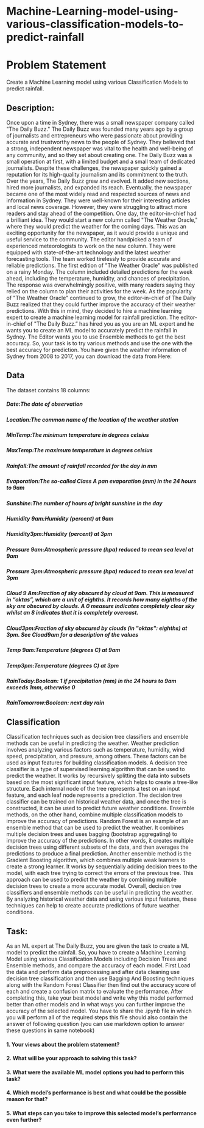 # Machine-Learning-model-using-various-classification-models-to-predict-rainfall


# Problem Statement
Create a Machine Learning model using various Classification
Models to predict rainfall.
## Description:
Once upon a time in Sydney, there was a small newspaper company called "The Daily Buzz."
The Daily Buzz was founded many years ago by a group of journalists and entrepreneurs who
were passionate about providing accurate and trustworthy news to the people of Sydney. They
believed that a strong, independent newspaper was vital to the health and well-being of any
community, and so they set about creating one.
The Daily Buzz was a small operation at first, with a limited budget and a small team of
dedicated journalists. Despite these challenges, the newspaper quickly gained a reputation for
its high-quality journalism and its commitment to the truth.
Over the years, The Daily Buzz grew and evolved. It added new sections, hired more
journalists, and expanded its reach. Eventually, the newspaper became one of the most widely
read and respected sources of news and information in Sydney.
They were well-known for their interesting articles and local news coverage. However, they were
struggling to attract more readers and stay ahead of the competition.
One day, the editor-in-chief had a brilliant idea. They would start a new column called "The
Weather Oracle," where they would predict the weather for the coming days. This was an
exciting opportunity for the newspaper, as it would provide a unique and useful service to the
community.
The editor handpicked a team of experienced meteorologists to work on the new column. They
were equipped with state-of-the-art technology and the latest weather forecasting tools. The
team worked tirelessly to provide accurate and reliable predictions.
The first edition of "The Weather Oracle" was published on a rainy Monday. The column
included detailed predictions for the week ahead, including the temperature, humidity, and
chances of precipitation. The response was overwhelmingly positive, with many readers saying
they relied on the column to plan their activities for the week.
As the popularity of "The Weather Oracle" continued to grow, the editor-in-chief of The Daily
Buzz realized that they could further improve the accuracy of their weather predictions. With this
in mind, they decided to hire a machine learning expert to create a machine learning model for
rainfall prediction.
The editor-in-chief of "The Daily Buzz.” has hired you as you are an ML expert and he wants
you to create an ML model to accurately predict the rainfall in Sydney.
The Editor wants you to use Ensemble methods to get the best accuracy. So, your task is to try
various methods and use the one with the best accuracy for prediction.
You have given the weather information of Sydney from 2008 to 2017, you can download the
data from Here:
## Data
The dataset contains 18 columns:
##### Date:The date of observation
##### Location:The common name of the location of the weather station
##### MinTemp:The minimum temperature in degrees celsius
##### MaxTemp:The maximum temperature in degrees celsius
##### Rainfall:The amount of rainfall recorded for the day in mm
##### Evaporation:The so-called Class A pan evaporation (mm) in the 24 hours to 9am
##### Sunshine:The number of hours of bright sunshine in the day
##### Humidity 9am:Humidity (percent) at 9am
##### Humidity3pm:Humidity (percent) at 3pm
##### Pressure 9am:Atmospheric pressure (hpa) reduced to mean sea level at 9am
##### Pressure 3pm:Atmospheric pressure (hpa) reduced to mean sea level at 3pm
##### Cloud 9 Am:Fraction of sky obscured by cloud at 9am. This is measured in “oktas”, which are a unit of eighths. It records how many eighths of the sky are obscured by clouds. A 0 measure indicates completely clear sky whilst an 8 indicates that it is completely overcast.
##### Cloud3pm:Fraction of sky obscured by clouds (in "oktas": eighths) at 3pm. See Cload9am for a description of the values
##### Temp 9am:Temperature (degrees C) at 9am
##### Temp3pm:Temperature (degrees C) at 3pm
##### RainToday:Boolean: 1 if precipitation (mm) in the 24 hours to 9am exceeds 1mm, otherwise 0
##### RainTomorrow:Boolean: next day rain

## Classification
Classification techniques such as decision tree classifiers and ensemble methods can be useful
in predicting the weather. Weather prediction involves analyzing various factors such as
temperature, humidity, wind speed, precipitation, and pressure, among others. These factors
can be used as input features for building classification models.
A decision tree classifier is a type of supervised learning algorithm that can be used to predict
the weather. It works by recursively splitting the data into subsets based on the most significant
input feature, which helps to create a tree-like structure. Each internal node of the tree
represents a test on an input feature, and each leaf node represents a prediction. The decision
tree classifier can be trained on historical weather data, and once the tree is constructed, it can
be used to predict future weather conditions.
Ensemble methods, on the other hand, combine multiple classification models to improve the
accuracy of predictions. Random Forest is an example of an ensemble method that can be used
to predict the weather. It combines multiple decision trees and uses bagging (bootstrap
aggregating) to improve the accuracy of the predictions. In other words, it creates multiple
decision trees using different subsets of the data, and then averages the predictions to produce
a final prediction.
Another ensemble method is the Gradient Boosting algorithm, which combines multiple weak
learners to create a strong learner. It works by sequentially adding decision trees to the model,
with each tree trying to correct the errors of the previous tree. This approach can be used to
predict the weather by combining multiple decision trees to create a more accurate model.
Overall, decision tree classifiers and ensemble methods can be useful in predicting the weather.
By analyzing historical weather data and using various input features, these techniques can
help to create accurate predictions of future weather conditions.
## Task:
As an ML expert at The Daily Buzz, you are given the task to create a ML model to predict the
rainfall. So, you have to create a Machine Learning Model using various Classification Models
including Decision Trees and Ensemble methods, and compare the accuracy of each model.
First Load the data and perform data preprocessing and after data cleaning use decision tree
classification and then use Bagging And Boosting techniques along with the Random Forest
Classifier then find out the accuracy score of each and create a confusion matrix to evaluate the
performance. After completing this, take your best model and write why this model performed
better than other models and in what ways you can further improve the accuracy of the selected
model.
You have to share the .ipynb file in which you will perform all of the required steps this file
should also contain the answer of following question (you can use markdown option to answer
these questions in same notebook)
#### 1. Your views about the problem statement?
#### 2. What will be your approach to solving this task?
#### 3. What were the available ML model options you had to perform this task?
#### 4. Which model’s performance is best and what could be the possible reason for that?
#### 5. What steps can you take to improve this selected model’s performance even further?
